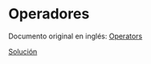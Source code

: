 # Operadores

Documento original en inglés: [Operators](https://github.com/Asabeneh/30-Days-Of-Python/blob/master/03_Day_Operators/03_operators.md)

[Solución](./01_operadores.py)

